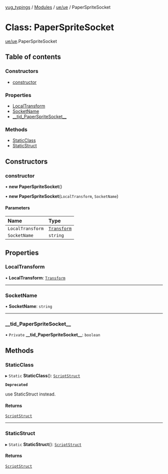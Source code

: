 [yug_typings](../README.md) / [Modules](../modules.md) / [ue/ue](../modules/ue_ue.md) / PaperSpriteSocket

# Class: PaperSpriteSocket

[ue/ue](../modules/ue_ue.md).PaperSpriteSocket

## Table of contents

### Constructors

- [constructor](ue_ue.PaperSpriteSocket.md#constructor)

### Properties

- [LocalTransform](ue_ue.PaperSpriteSocket.md#localtransform)
- [SocketName](ue_ue.PaperSpriteSocket.md#socketname)
- [\_\_tid\_PaperSpriteSocket\_\_](ue_ue.PaperSpriteSocket.md#__tid_paperspritesocket__)

### Methods

- [StaticClass](ue_ue.PaperSpriteSocket.md#staticclass)
- [StaticStruct](ue_ue.PaperSpriteSocket.md#staticstruct)

## Constructors

### constructor

• **new PaperSpriteSocket**()

• **new PaperSpriteSocket**(`LocalTransform`, `SocketName`)

#### Parameters

| Name | Type |
| :------ | :------ |
| `LocalTransform` | [`Transform`](ue_ue_s.Transform.md) |
| `SocketName` | `string` |

## Properties

### LocalTransform

• **LocalTransform**: [`Transform`](ue_ue_s.Transform.md)

___

### SocketName

• **SocketName**: `string`

___

### \_\_tid\_PaperSpriteSocket\_\_

• `Private` **\_\_tid\_PaperSpriteSocket\_\_**: `boolean`

## Methods

### StaticClass

▸ `Static` **StaticClass**(): [`ScriptStruct`](ue_ue.ScriptStruct.md)

**`Deprecated`**

use StaticStruct instead.

#### Returns

[`ScriptStruct`](ue_ue.ScriptStruct.md)

___

### StaticStruct

▸ `Static` **StaticStruct**(): [`ScriptStruct`](ue_ue.ScriptStruct.md)

#### Returns

[`ScriptStruct`](ue_ue.ScriptStruct.md)
